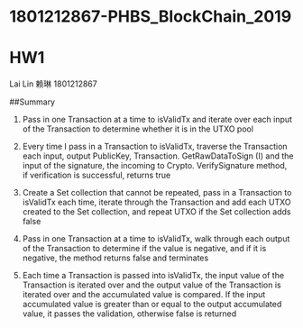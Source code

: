 # 1801212867-PHBS_BlockChain_2019
# HW1
Lai Lin 赖琳 1801212867

##Summary

1. Pass in one Transaction at a time to isValidTx and iterate over each input of the Transaction to determine whether it is in the UTXO pool

2. Every time I pass in a Transaction to isValidTx, traverse the Transaction each input, output PublicKey, Transaction. GetRawDataToSign (I) and the input of the signature, the incoming to Crypto. VerifySignature method, if verification is successful, returns true

3. Create a Set<UTXO> collection that cannot be repeated, pass in a Transaction to isValidTx each time, iterate through the Transaction and add each UTXO created to the Set<UTXO> collection, and repeat UTXO if the Set<UTXO> collection adds false

4. Pass in one Transaction at a time to isValidTx, walk through each output of the Transaction to determine if the value is negative, and if it is negative, the method returns false and terminates

5. Each time a Transaction is passed into isValidTx, the input value of the Transaction is iterated over and the output value of the Transaction is iterated over and the accumulated value is compared. If the input accumulated value is greater than or equal to the output accumulated value, it passes the validation, otherwise false is returned
